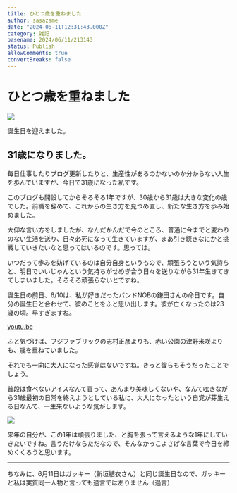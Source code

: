 ```yaml
---
title: ひとつ歳を重ねました
author: sasazame
date: "2024-06-11T12:31:43.000Z"
category: 雑記
basename: 2024/06/11/213143
status: Publish
allowComments: true
convertBreaks: false
---
```

# ひとつ歳を重ねました

![](https://cdn-ak.f.st-hatena.com/images/fotolife/s/sasazame/20230908/20230908202155.png)

誕生日を迎えました。

<!-- Extended Body -->

## 31歳になりました。

毎日仕事したりブログ更新したりと、生産性があるのかないのか分からない人生を歩んでいますが、今日で31歳になった私です。

このブログも開設してからそろそろ1年ですが、30歳から31歳は大きな変化の歳でした。前職を辞めて、これからの生き方を見つめ直し、新たな生き方を歩み始めました。

大仰な言い方をしましたが、なんだかんだで今のところ、普通に今までと変わりのない生活を送り、日々必死になって生きていますが、まあ引き続きなにかと挑戦していきたいなと思ってはいるのです。思っては。

いつだって歩みを妨げているのは自分自身というもので、頑張ろうという気持ちと、明日でいいじゃんという気持ちがせめぎ合う日々を送りながら31年生きてきてしまいました。そろそろ頑張らないとですね。

誕生日の前日、6/10は、私が好きだったバンドNOBの鎌田さんの命日です。自分の誕生日と合わせて、彼のことをふと思い出します。彼が亡くなったのは23歳の頃。早すぎますね。

[youtu.be](https://youtu.be/Og6qLvBaZE4?si=ITGY5WN9NIqZoLmN)

ふと気づけば、フジファブリックの志村正彦よりも、赤い公園の津野米咲よりも、歳を重ねていました。

それでも一向に大人になった感覚はないですね。きっと彼らもそうだったことでしょう。

普段は食べないアイスなんて買って、あんまり美味しくないや、なんて呟きながら31歳最初の日常を終えようとしている私に、大人になったという自覚が芽生える日なんて、一生来ないような気がします。

![](https://cdn-ak.f.st-hatena.com/images/fotolife/s/sasazame/20240611/20240611212614.png)

来年の自分が、この1年は頑張りました、と胸を張って言えるような1年にしていきたいですね。言うだけならただなので、そんなかっこよさげな言葉で今日を締めくくろうと思います。

* * *

ちなみに、6月11日はガッキー（新垣結衣さん）と同じ誕生日なので、ガッキーと私は実質同一人物と言っても過言ではありません（過言）